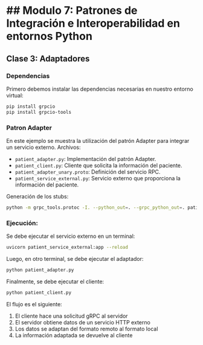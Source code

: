 # ## Modulo 7: Patrones de Integración e Interoperabilidad en entornos Python

## Clase 3: Adaptadores

### Dependencias

Primero debemos instalar las dependencias necesarias en nuestro entorno virtual:

```bash
pip install grpcio
pip install grpcio-tools
```

### Patron Adapter

En este ejemplo se muestra la utilización del patrón Adapter para integrar un servicio externo. Archivos:

- `patient_adapter.py`: Implementación del patrón Adapter.
- `patient_client.py`: Cliente que solicita la información del paciente.
- `patient_adapter_unary.proto`: Definición del servicio RPC.
- `patient_service_external.py`: Servicio externo que proporciona la información del paciente.

Generación de los stubs:

```bash
python -m grpc_tools.protoc -I. --python_out=. --grpc_python_out=. patient_adapter_unary.proto
```

### Ejecución:

Se debe ejecutar el servicio externo en un terminal:

```bash
uvicorn patient_service_external:app --reload
```

Luego, en otro terminal, se debe ejecutar el adaptador:

```bash
python patient_adapter.py
```

Finalmente, se debe ejecutar el cliente:

```bash
python patient_client.py
```

El flujo es el siguiente:

1. El cliente hace una solicitud gRPC al servidor
2. El servidor obtiene datos de un servicio HTTP externo
3. Los datos se adaptan del formato remoto al formato local
4. La información adaptada se devuelve al cliente
